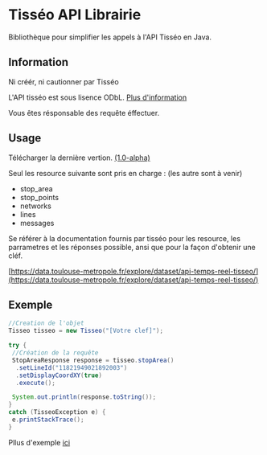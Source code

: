# Tisséo API Librairie
Bibliothèque pour simplifier les appels à l'API Tisséo en Java.

## Information
Ni créér, ni cautionner par Tisséo 

L'API tisséo est sous lisence ODbL. [Plus d'information](https://data.toulouse-metropole.fr/page/licence/)

Vous êtes résponsable des requête éffectuer.

## Usage
Télécharger la dernière vertion. [(1.0-alpha)](https://github.com/docjyJ/TisseoLib/releases/tag/1.0-alpha)

Seul les resource suivante sont pris en charge : (les autre sont à venir)
- stop_area
- stop_points
- networks
- lines
- messages

Se référer à la documentation fournis par tisséo pour les resource, les parrametres et les réponses possible, ansi que pour la façon d'obtenir une cléf.

[https://data.toulouse-metropole.fr/explore/dataset/api-temps-reel-tisseo/](https://data.toulouse-metropole.fr/explore/dataset/api-temps-reel-tisseo/)

## Exemple

```java
//Creation de l'objet
Tisseo tisseo = new Tisseo("[Votre clef]");

try {
 //Création de la requête
 StopAreaResponse response = tisseo.stopArea()
  .setLineId("11821949021892003")
  .setDisplayCoordXY(true)
  .execute();

 System.out.println(response.toString());
}
catch (TisseoException e) {
 e.printStackTrace(); 
}
```
Pllus d'exemple [ici](src/test/java/Example.java)
